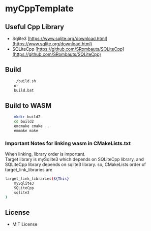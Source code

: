 # myCppTemplate

## Useful Cpp Library

- Sqlite3 [https://www.sqlite.org/download.html](https://www.sqlite.org/download.html)
- SQLiteCpp [https://github.com/SRombauts/SQLiteCpp](https://github.com/SRombauts/SQLiteCpp)

## Build
```bash
    ./build.sh
    or
    build.bat
```

## Build to WASM
```bash
    mkdir build2
    cd build2
    emcmake cmake ..
    emmake make
```

### Important Notes for linking wasm in CMakeLists.txt
When linking, library order is important.<br />
Target library is mySqlite3 which depends on SQLiteCpp library, and SQLiteCpp library depends on sqlite3 library.
so, CMakeLists order of target_link_libraries are

```bash
target_link_libraries(${This}
    mySqlite3
    SQLiteCpp
    sqlite3
)
```

## License
- MIT License